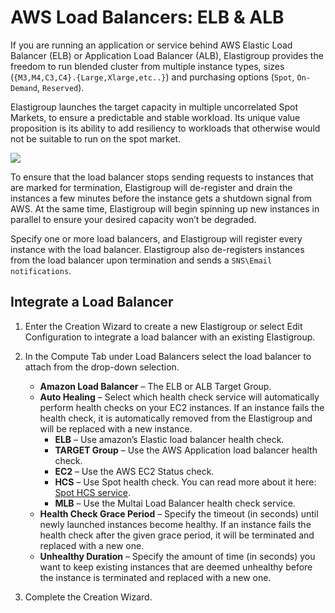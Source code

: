 # AWS Load Balancers: ELB & ALB

If you are running an application or service behind AWS Elastic Load Balancer (ELB) or Application Load Balancer (ALB), Elastigroup provides the freedom to run blended cluster from multiple instance types, sizes (`{M3,M4,C3,C4}.{Large,Xlarge,etc..}`) and purchasing options (`Spot`, `On-Demand`, `Reserved`).

Elastigroup launches the target capacity in multiple uncorrelated Spot Markets, to ensure a predictable and stable workload. Its unique value proposition is its ability to add resiliency to workloads that otherwise would not be suitable to run on the spot market.

<img src="/elastigroup/_media/aws-load-balancers-elb-alb_1.png" />

To ensure that the load balancer stops sending requests to instances that are marked for termination, Elastigroup will de-register and drain the instances a few minutes before the instance gets a shutdown signal from AWS. At the same time, Elastigroup will begin spinning up new instances in parallel to ensure your desired capacity won’t be degraded.

Specify one or more load balancers, and Elastigroup will register every instance with the load balancer. Elastigroup also de-registers instances from the load balancer upon termination and sends a `SNS\Email notifications`.

## Integrate a Load Balancer

1. Enter the Creation Wizard to create a new Elastigroup or select Edit Configuration to integrate a load balancer with an existing Elastigroup.
2. In the Compute Tab under Load Balancers select the load balancer to attach from the drop-down selection.

   - **Amazon Load Balancer** – The ELB or ALB Target Group.
   - **Auto Healing** – Select which health check service will automatically perform health checks on your EC2 instances. If an instance fails the health check, it is automatically removed from the Elastigroup and will be replaced with a new instance.
     - **ELB** – Use amazon’s Elastic load balancer health check.
     - **TARGET Group** – Use the AWS Application load balancer health check.
     - **EC2** – Use the AWS EC2 Status check.
     - **HCS** – Use Spot health check. You can read more about it here: [Spot HCS service](elastigroup/tools-integrations/custom-health-check-service).
     - **MLB** – Use the Multai Load Balancer health check service.
   - **Health Check Grace Period** – Specify the timeout (in seconds) until newly launched instances become healthy. If an instance fails the health check after the given grace period, it will be terminated and replaced with a new one.
   - **Unhealthy Duration** – Specify the amount of time (in seconds) you want to keep existing instances that are deemed unhealthy before the instance is terminated and replaced with a new one.

3. Complete the Creation Wizard.
